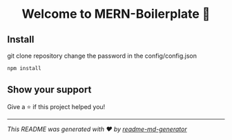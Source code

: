 <h1 align="center">Welcome to MERN-Boilerplate 👋</h1>
<p>
</p>

## Install

git clone repository
change the password in the config/config.json

```sh
npm install
```

## Show your support

Give a ⭐️ if this project helped you!

***
_This README was generated with ❤️ by [readme-md-generator](https://github.com/kefranabg/readme-md-generator)_